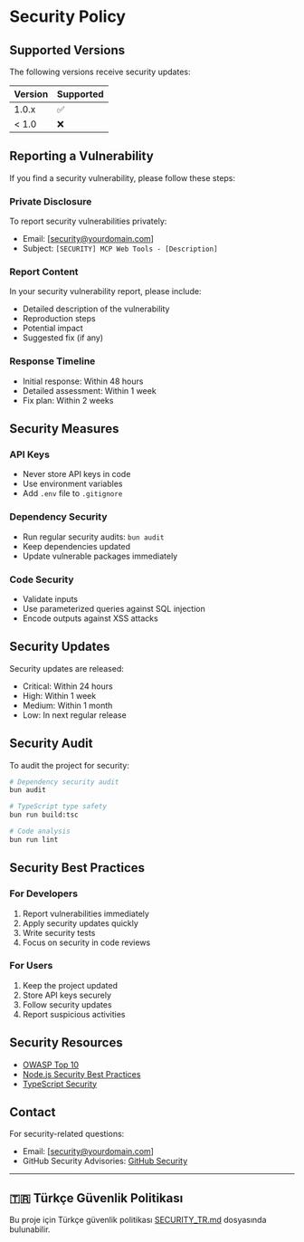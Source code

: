 # Security Policy

## Supported Versions

The following versions receive security updates:

| Version | Supported |
| ------- | --------- |
| 1.0.x   | ✅        |
| < 1.0   | ❌        |

## Reporting a Vulnerability

If you find a security vulnerability, please follow these steps:

### Private Disclosure

To report security vulnerabilities privately:

- Email: [security@yourdomain.com]
- Subject: `[SECURITY] MCP Web Tools - [Description]`

### Report Content

In your security vulnerability report, please include:

- Detailed description of the vulnerability
- Reproduction steps
- Potential impact
- Suggested fix (if any)

### Response Timeline

- Initial response: Within 48 hours
- Detailed assessment: Within 1 week
- Fix plan: Within 2 weeks

## Security Measures

### API Keys

- Never store API keys in code
- Use environment variables
- Add `.env` file to `.gitignore`

### Dependency Security

- Run regular security audits: `bun audit`
- Keep dependencies updated
- Update vulnerable packages immediately

### Code Security

- Validate inputs
- Use parameterized queries against SQL injection
- Encode outputs against XSS attacks

## Security Updates

Security updates are released:

- Critical: Within 24 hours
- High: Within 1 week
- Medium: Within 1 month
- Low: In next regular release

## Security Audit

To audit the project for security:

```bash
# Dependency security audit
bun audit

# TypeScript type safety
bun run build:tsc

# Code analysis
bun run lint
```

## Security Best Practices

### For Developers

1. Report vulnerabilities immediately
2. Apply security updates quickly
3. Write security tests
4. Focus on security in code reviews

### For Users

1. Keep the project updated
2. Store API keys securely
3. Follow security updates
4. Report suspicious activities

## Security Resources

- [OWASP Top 10](https://owasp.org/www-project-top-ten/)
- [Node.js Security Best Practices](https://nodejs.org/en/docs/guides/security/)
- [TypeScript Security](https://www.typescriptlang.org/docs/handbook/security.html)

## Contact

For security-related questions:

- Email: [security@yourdomain.com]
- GitHub Security Advisories: [GitHub Security](https://github.com/yourusername/mcp-web-tools/security/advisories)

---

## 🇹🇷 Türkçe Güvenlik Politikası

Bu proje için Türkçe güvenlik politikası [SECURITY_TR.md](SECURITY_TR.md) dosyasında bulunabilir.
